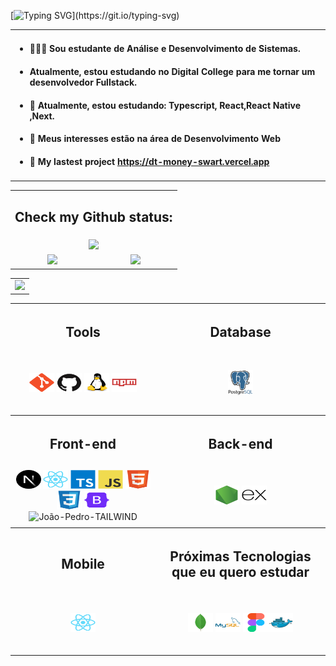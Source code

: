[![Typing SVG](https://readme-typing-svg.herokuapp.com/?color=00AEFF&size=52&center=true&vCenter=true&height=100&width=1000&lines=Olá!👋;Meu+nome+é+João+Pedro;)](https://git.io/typing-svg)


<table>
  <tr>
    <td>

- #### 👨🏽‍💻 Sou estudante de Análise e Desenvolvimento de Sistemas.

- #### Atualmente, estou estudando no Digital College para me tornar um desenvolvedor Fullstack.
  
- #### 📖 Atualmente, estou estudando: Typescript, React,React Native ,Next.


- #### 🤔 Meus interesses estão na área de Desenvolvimento Web
      
- #### 🔎 My lastest project https://dt-money-swart.vercel.app
 
    </td>
<!--     <td align="center">
      <img width="200%" alt="Github" src="https://camo.githubusercontent.com/bb27b9c1df90df738e91a54665d3adb08f60583fad2f266ffbde14508e6dc918/68747470733a2f2f692e70696e696d672e636f6d2f6f726967696e616c732f65342f32362f37302f65343236373032656466383734623138316163656431653266613563366364652e676966" />
    </td> -->
  </tr>
</table>


<table>
  
  <tr></tr>
  
  <tr align='center'>
    <td colspan='2'><h2>Check my Github status:</h2></td>
  </tr>
  
  <tr></tr>
  
  <tr></tr>
  
  <tr align='center'>
    <td colspan='2'>
       <img width="35%" src="https://github-readme-stats.vercel.app/api/top-langs/?username=jpedro002&layout=compact&hide_border=true&langs_count=7&theme=prussian"/>
    </td>

  </tr>
  
  <tr></tr>
  
  <tr align='center'>
    <td>
      <img height="100%" src="https://github-readme-stats-sigma-five.vercel.app/api?username=jpedro002&show_icons=true&include_all_commits=true&count_private=true&hide_border=true&theme=algolia" />
    </td>
    <td>
      <img height="100%" src="https://github-readme-streak-stats.herokuapp.com?user=jpedro002&theme=algolia&hide_border=true" />
    </td>
  </tr>
</table>

<table>
  <tr>
    <td>
      <img src="https://github-readme-activity-graph.vercel.app/graph?username=jpedro002&theme=react-dark&hide_border=true" />
    </td>
  </tr>
 </table> 
  
 <table>
  
  <tr></tr>
  <tr align='center'>
    <th>
      <h2>Tools</h2>
    </th>
    <th>
      <h2>Database</h2>
    </th>
  </tr>
  
  <tr align='center' height='100px'>
    <td>
      <img alt="João-Pedro-GIT" height="30" width="40" src="https://raw.githubusercontent.com/devicons/devicon/master/icons/git/git-original.svg">
      <img alt="João-Pedro-GITHUB" height="30" width="40" src="https://raw.githubusercontent.com/devicons/devicon/master/icons/github/github-original.svg">
      <img alt="João-Pedro-WINDOWS" height="30" width="40" src="https://raw.githubusercontent.com/devicons/devicon/master/icons/linux/linux-original.svg">
      <img alt="João-Pedro-NPM" height="30" width="40" src="https://raw.githubusercontent.com/devicons/devicon/master/icons/npm/npm-original-wordmark.svg">
    </td>
    <td>
      <img alt="João-Pedro-postgresql" height="40" width="40" src="https://raw.githubusercontent.com/devicons/devicon/master/icons/postgresql/postgresql-original-wordmark.svg">    
    </td>
      
  </tr>
  
  <tr align='center'>
    <th>
      <h2>Front-end</h2>
    </th>
    <th>
      <h2>Back-end</h2>
    </th>
  </tr>
  
  <tr align='center' height='100px'>
    <td width='600px'>
      <img alt="João-Pedro-NEXTJS" height="30" width="40" src="https://raw.githubusercontent.com/devicons/devicon/master/icons/nextjs/nextjs-original.svg">
      <img alt="João-Pedro-REACTJS" height="30" width="40" src="https://raw.githubusercontent.com/devicons/devicon/master/icons/react/react-original.svg">
      <img alt="João-Pedro-TYPESCRIPT" height="30" width="40" src="https://raw.githubusercontent.com/devicons/devicon/master/icons/typescript/typescript-original.svg">
      <img alt="João-Pedro-JS" height="30" width="40" src="https://raw.githubusercontent.com/devicons/devicon/master/icons/javascript/javascript-original.svg">
      <img alt="João-Pedro-HTML" height="30" width="40" src="https://raw.githubusercontent.com/devicons/devicon/master/icons/html5/html5-original.svg">
      <img alt="João-Pedro-CSS" height="30" width="40" src="https://raw.githubusercontent.com/devicons/devicon/master/icons/css3/css3-original.svg">
      <img alt="João-Pedro-BOOTSTRAP" height="30" width="40" src="https://raw.githubusercontent.com/devicons/devicon/master/icons/bootstrap/bootstrap-plain.svg">
      <img alt="João-Pedro-TAILWIND" height="30" width="40" src="https://cdn.jsdelivr.net/gh/devicons/devicon@latest/icons/tailwindcss/tailwindcss-original-wordmark.svg">
    </td>
    <td width='600px'>
      <img alt="João-Pedro-NODEJS" height="30" width="40" src="https://raw.githubusercontent.com/devicons/devicon/master/icons/nodejs/nodejs-original.svg">
      <img alt="João-Pedro-EXPRESS" height="30" width="40" src="https://raw.githubusercontent.com/devicons/devicon/master/icons/express/express-original.svg">
    </td>
  </tr>
      
  
  <tr align='center'>
    <th>
      <h2>Mobile</h2>
    </th>
    <th colspan='2'>
      <h2>Próximas Tecnologias que eu quero estudar</h2>
    </th> 
  </tr>
  
  <tr align='center' height='100px'>
    <td>
      <img alt="João-Pedro-REACTJS" height="30" width="40" src="https://raw.githubusercontent.com/devicons/devicon/master/icons/react/react-original.svg">
    </td>
    <td> 
      <img alt="João-Pedro-MONGODB" height="30" width="40" src="https://raw.githubusercontent.com/devicons/devicon/master/icons/mongodb/mongodb-original.svg">
      <img alt="João-Pedro-MYSQL" height="30" width="40" src="https://raw.githubusercontent.com/devicons/devicon/master/icons/mysql/mysql-original-wordmark.svg">
      <img alt="João-Pedro-FIGMA" height="30" width="40" src="https://raw.githubusercontent.com/devicons/devicon/master/icons/figma/figma-original.svg"><img alt="João-Pedro-FIGMA" height="30" width="40" src="https://raw.githubusercontent.com/devicons/devicon/master/icons/docker/docker-original.svg">
    </td>

      
  </tr>
</table>

      

